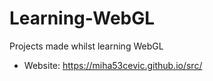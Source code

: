 # Learning-WebGL
Projects made whilst learning WebGL

- Website: https://miha53cevic.github.io/src/
